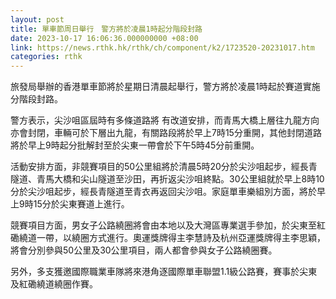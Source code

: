 ```yaml
---
layout: post
title: 單車節周日舉行　警方將於凌晨1時起分階段封路
date: 2023-10-17 16:06:36.000000000 +08:00
link: https://news.rthk.hk/rthk/ch/component/k2/1723520-20231017.htm
categories: rthk
---
```


旅發局舉辦的香港單車節將於星期日清晨起舉行，警方將於凌晨1時起於賽道實施分階段封路。

警方表示，尖沙咀區屆時有多條道路將 有改道安排，而青馬大橋上層往九龍方向亦會封閉，車輛可於下層出九龍，有關路段將於早上7時15分重開，其他封閉道路將於早上9時起分批解封至於尖東一帶會於下午5時45分前重開。

活動安排方面，非競賽項目的50公里組將於清晨5時20分於尖沙咀起步，經長青隧道、青馬大橋和尖山隧道至沙田，再折返尖沙咀終點。30公里組就於早上8時10分於尖沙咀起步，經長青隧道至青衣再返回尖沙咀。家庭單車樂組別方面，將於早上9時15分於尖東賽道上進行。

競賽項目方面，男女子公路繞圈將會由本地以及大灣區專業選手參加，於尖東至紅磡繞道一帶，以繞圈方式進行。奧運獎牌得主李慧詩及杭州亞運獎牌得主李思穎，將會分別參與50公里及30公里項目，兩人都會參與女子公路繞圈賽。

另外，多支獲邀國際職業車隊將來港角逐國際單車聯盟1.1級公路賽，賽事於尖東及紅磡繞道繞圈作賽。
